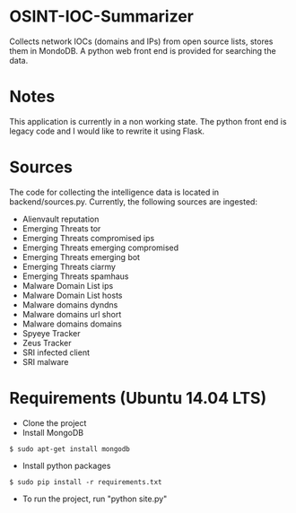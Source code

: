 OSINT-IOC-Summarizer
====================
Collects network IOCs (domains and IPs) from open source lists, stores them in MondoDB. A python web front end is provided for searching the data.

Notes
=====
This application is currently in a non working state. The python front end is legacy code and I would like to rewrite it using Flask.

Sources
=======
The code for collecting the intelligence data is located in backend/sources.py. Currently, the following sources are ingested:
* Alienvault reputation
* Emerging Threats tor
* Emerging Threats compromised ips
* Emerging Threats emerging compromised
* Emerging Threats emerging bot
* Emerging Threats ciarmy
* Emerging Threats spamhaus
* Malware Domain List ips
* Malware Domain List hosts
* Malware domains dyndns
* Malware domains url short
* Malware domains domains
* Spyeye Tracker
* Zeus Tracker
* SRI infected client
* SRI malware

Requirements (Ubuntu 14.04 LTS)
===============================
* Clone the project
* Install MongoDB
```
$ sudo apt-get install mongodb
```
* Install python packages
```
$ sudo pip install -r requirements.txt
```
* To run the project, run "python site.py"
